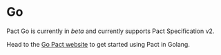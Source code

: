 # Go

Pact Go is currently in *beta* and currently supports Pact Specification v2.

Head to the [Go Pact website](https://github.com/pact-foundation/pact-go) to get started using Pact in Golang.